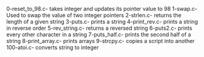 0-reset_to_98.c- takes integer and updates its pointer value to 98
1-swap.c- Used to swap the value of two integer pointers
2-strlen.c- returns the length of a given string
3-puts.c- prints a string
4-print_rev.c- prints a string in reverse order
5-rev_string.c- returns a reversed string
6-puts2.c- prints every other character in a string
7-puts_half.c- prints the second half of a string
8-print_array.c- prints arrays
9-strcpy.c- copies a script into another
100-atoi.c- converts string to integer
